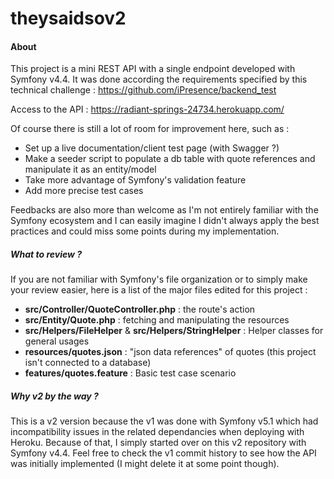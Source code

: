 # theysaidsov2

#### About
This project is a mini REST API with a single endpoint developed with Symfony v4.4. It was done according the requirements specified by this technical challenge : https://github.com/iPresence/backend_test

Access to the API : https://radiant-springs-24734.herokuapp.com/

Of course there is still a lot of room for improvement here, such as :
- Set up a live documentation/client test page (with Swagger ?)
- Make a seeder script to populate a db table with quote references and manipulate it as an entity/model
- Take more advantage of Symfony's validation feature
- Add more precise test cases

Feedbacks are also more than welcome as I'm not entirely familiar with the Symfony ecosystem and I can easily imagine I didn't always apply the best practices and could miss some points during my implementation.

##### What to review ?
If you are not familiar with Symfony's file organization or to simply make your review easier, here is a list of the major files edited for this project :

- **src/Controller/QuoteController.php** : the route's action
- **src/Entity/Quote.php** : fetching and manipulating the resources
- **src/Helpers/FileHelper** & **src/Helpers/StringHelper** : Helper classes for general usages
- **resources/quotes.json** : "json data references" of quotes (this project isn't connected to a database)
- **features/quotes.feature** : Basic test case scenario

##### Why v2 by the way ?
This is a v2 version because the v1 was done with Symfony v5.1 which had incompatibility issues in the related dependancies when deploying with Heroku. Because of that, I simply started over on this v2 repository with Symfony v4.4. Feel free to check the v1 commit history to see how the API was initially implemented (I might delete it at some point though).
